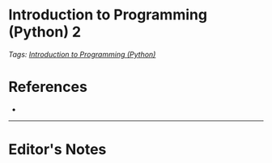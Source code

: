 # Introduction to Programming (Python) 2
*Tags: [Introduction to Programming (Python)](Introduction%20to%20Programming%20(Python).md)*
# References
- 
----------------------------------------------------------------
# Editor's Notes